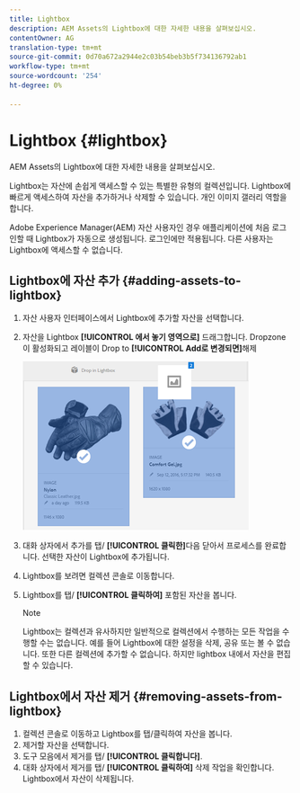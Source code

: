 ```yaml
---
title: Lightbox
description: AEM Assets의 Lightbox에 대한 자세한 내용을 살펴보십시오.
contentOwner: AG
translation-type: tm+mt
source-git-commit: 0d70a672a2944e2c03b54beb3b5f734136792ab1
workflow-type: tm+mt
source-wordcount: '254'
ht-degree: 0%

---
```



# Lightbox {#lightbox}

AEM Assets의 Lightbox에 대한 자세한 내용을 살펴보십시오.

Lightbox는 자산에 손쉽게 액세스할 수 있는 특별한 유형의 컬렉션입니다. Lightbox에 빠르게 액세스하여 자산을 추가하거나 삭제할 수 있습니다. 개인 이미지 갤러리 역할을 합니다.

Adobe Experience Manager(AEM) 자산 사용자인 경우 애플리케이션에 처음 로그인할 때 Lightbox가 자동으로 생성됩니다. 로그인에만 적용됩니다. 다른 사용자는 Lightbox에 액세스할 수 없습니다.

## Lightbox에 자산 추가 {#adding-assets-to-lightbox}

1. 자산 사용자 인터페이스에서 Lightbox에 추가할 자산을 선택합니다.
1. 자산을 Lightbox **[!UICONTROL 에서 놓기 영역으로]** 드래그합니다. Dropzone이 활성화되고 레이블이 Drop to **[!UICONTROL Add로 변경되면]**&#x200B;해제

   ![add_to_lightbox](assets/add_to_lightbox.png)

1. 대화 상자에서 추가를 탭/ **[!UICONTROL 클릭한]**&#x200B;다음 닫아서 프로세스를 완료합니다. 선택한 자산이 Lightbox에 추가됩니다.
1. Lightbox를 보려면 컬렉션 콘솔로 이동합니다.
1. Lightbox를 탭/ **[!UICONTROL 클릭하여]** 포함된 자산을 봅니다.

   >[!NOTE]
   >
   >Lightbox는 컬렉션과 유사하지만 일반적으로 컬렉션에서 수행하는 모든 작업을 수행할 수는 없습니다. 예를 들어 Lightbox에 대한 설정을 삭제, 공유 또는 볼 수 없습니다. 또한 다른 컬렉션에 추가할 수 없습니다. 하지만 lightbox 내에서 자산을 편집할 수 있습니다.

## Lightbox에서 자산 제거 {#removing-assets-from-lightbox}

1. 컬렉션 콘솔로 이동하고 Lightbox를 탭/클릭하여 자산을 봅니다.
1. 제거할 자산을 선택합니다.
1. 도구 모음에서 제거를 탭/ **[!UICONTROL 클릭합니다]**.
1. 대화 상자에서 제거를 탭/ **[!UICONTROL 클릭하여]** 삭제 작업을 확인합니다. Lightbox에서 자산이 삭제됩니다.

